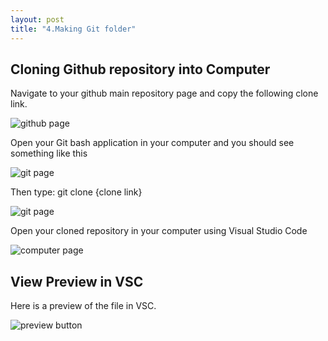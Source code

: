 ```yaml
---
layout: post
title: "4.Making Git folder"
---
```

<h2>Cloning Github repository into Computer</h2>
<p> Navigate to your github main repository page and copy the following clone link.</p>
<img src= "https://dfslimjr.github.io/images/cloning link.png" alt="github page">
<p>Open your Git bash application in your computer and you should see something like this</p>
<img src= "https://dfslimjr.github.io/images/add git folder.png" alt="git page">
<p>Then type: git clone {clone link}</p>
<img src= "https://dfslimjr.github.io/images/gitpic.png" alt="git page">
<p>Open your cloned repository in your computer using Visual Studio Code</p>
<img src= "https://dfslimjr.github.io/images/computer.png" alt="computer page">
<br />
<h2>View Preview in VSC</h2>
<p>Here is a preview of the file in VSC.</p>
<img src= "https://dfslimjr.github.io/images/last.png" alt="preview button">
<br />

